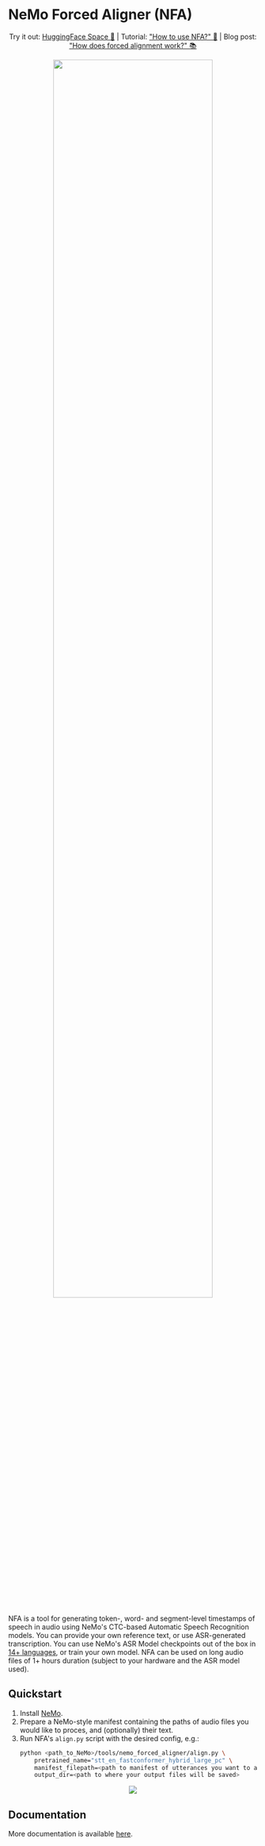 # NeMo Forced Aligner (NFA)

<p align="center">
Try it out: <a href="https://huggingface.co/spaces/erastorgueva-nv/NeMo-Forced-Aligner">HuggingFace Space 🎤</a> | Tutorial: <a href="https://colab.research.google.com/github/NVIDIA/NeMo/blob/main/tutorials/tools/NeMo_Forced_Aligner_Tutorial.ipynb">"How to use NFA?" 🚀</a> | Blog post: <a href="https://nvidia.github.io/NeMo/blogs/2023/2023-08-forced-alignment/">"How does forced alignment work?" 📚</a>
</p>

<p align="center">
<img width="80%" src="https://github.com/NVIDIA/NeMo/releases/download/v1.20.0/nfa_forced_alignment_pipeline.png">
</p>

NFA is a tool for generating token-, word- and segment-level timestamps of speech in audio using NeMo's CTC-based Automatic Speech Recognition models. You can provide your own reference text, or use ASR-generated transcription. You can use NeMo's ASR Model checkpoints out of the box in [14+ languages](https://docs.nvidia.com/deeplearning/nemo/user-guide/docs/en/stable/asr/results.html#speech-recognition-languages), or train your own model. NFA can be used on long audio files of 1+ hours duration (subject to your hardware and the ASR model used).


## Quickstart
1. Install [NeMo](https://github.com/NVIDIA/NeMo#installation).
2. Prepare a NeMo-style manifest containing the paths of audio files you would like to proces, and (optionally) their text.
3. Run NFA's `align.py` script with the desired config, e.g.:
    ``` bash
    python <path_to_NeMo>/tools/nemo_forced_aligner/align.py \
	    pretrained_name="stt_en_fastconformer_hybrid_large_pc" \
	    manifest_filepath=<path to manifest of utterances you want to align> \
	    output_dir=<path to where your output files will be saved>
    ```

<p align="center">
	<img src="https://github.com/NVIDIA/NeMo/releases/download/v1.20.0/nfa_run.png">
</p>

## Documentation 
More documentation is available [here](https://docs.nvidia.com/deeplearning/nemo/user-guide/docs/en/main/tools/nemo_forced_aligner.html).